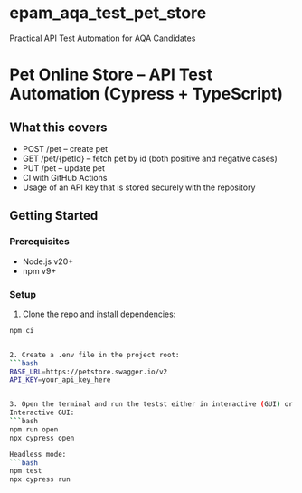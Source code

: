 # epam_aqa_test_pet_store
Practical API Test Automation for AQA Candidates
# Pet Online Store – API Test Automation (Cypress + TypeScript)

## What this covers
- POST /pet – create pet
- GET /pet/{petId} – fetch pet by id (both positive and negative cases)
- PUT /pet – update pet
- CI with GitHub Actions
- Usage of an API key that is stored securely with the repository

## Getting Started
### Prerequisites
- Node.js v20+
- npm v9+

### Setup
1. Clone the repo and install dependencies:
```bash
npm ci


2. Create a .env file in the project root:
```bash
BASE_URL=https://petstore.swagger.io/v2
API_KEY=your_api_key_here


3. Open the terminal and run the testst either in interactive (GUI) or headless mode
Interactive GUI:
```bash
npm run open
npx cypress open

Headless mode:
```bash
npm test 
npx cypress run
